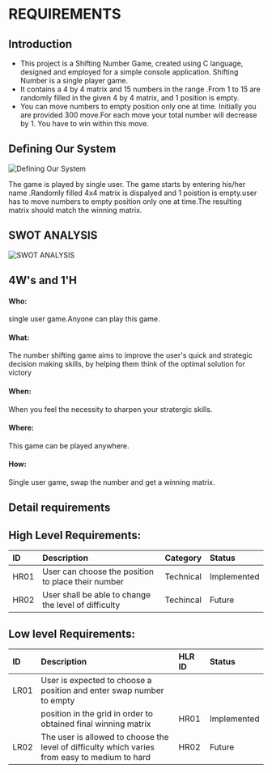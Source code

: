 # REQUIREMENTS

## Introduction

* This project is a Shifting Number Game, created using C language, designed and employed for a simple console application.
Shifting Number is a single player game.
* It contains  a 4 by 4 matrix and  15 numbers in the range .From 1 to 15 are randomly filled in the given 4 by 4 matrix, and 1 position is empty.
* You can move numbers to empty position only one at time. Initially you are provided 300 move.For each move your total number will decrease by 1. You have to win within this move.


## Defining Our System
![Defining Our System](https://github.com/chandana0777/c-project/issues/1)


The game is played by single user.  The game starts by entering his/her name .Randomly filled 4x4 matrix is dispalyed and 1 poistion is empty.user has to move numbers to empty position  only one at time.The resulting matrix should match the winning matrix.


## SWOT ANALYSIS
![SWOT ANALYSIS](https://github.com/vikramsvdd/MiniProject_TicTacToeGamehub/blob/main/Requirement/SWOT1.png)

## 4W's and 1'H

#### Who:
single user game.Anyone can play this game.

#### What:
The number shifting game aims to improve the user's quick and strategic decision making skills, by helping them think of the optimal solution for victory

#### When:
When you feel the necessity to sharpen your stratergic skills.

#### Where:
This game can be played anywhere.

#### How:
Single user game, swap the number and get a winning matrix.

## Detail requirements

## High Level Requirements:
|ID	     |Description	                                       |Category	   |Status      |
| :---   | :---                                                | :---          | :---       |
|HR01	 |User can choose the position to place their number   |Technical	   |Implemented |
|HR02	 |User shall be able to change the level of difficulty |Techincal	   |Future      |


## Low level Requirements:

|ID	     |Description	                                                                                |HLR ID	  |Status       |
| :---   | :---                                                                                         | :---    | :---        |
|LR01	 |User is expected to choose a position and enter swap number to empty                          |         |             |
|        |position in the grid in order to obtained final winning matrix                                |	HR01  |Implemented  |
|LR02	 |The user is allowed to choose the level of difficulty which varies from easy to medium to hard|	HR02  |Future       |
